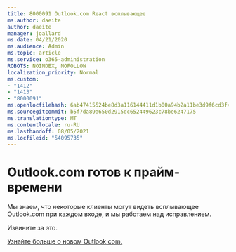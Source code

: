```yaml
---
title: 8000091 Outlook.com React всплывающее
ms.author: daeite
author: daeite
manager: joallard
ms.date: 04/21/2020
ms.audience: Admin
ms.topic: article
ms.service: o365-administration
ROBOTS: NOINDEX, NOFOLLOW
localization_priority: Normal
ms.custom:
- "1412"
- "1413"
- "8000091"
ms.openlocfilehash: 6ab47415524be8d3a116144411d1b00a94b2a11be3d9f6cd3f4a755b235bf2c4
ms.sourcegitcommit: b5f7da89a650d2915dc652449623c78be6247175
ms.translationtype: MT
ms.contentlocale: ru-RU
ms.lasthandoff: 08/05/2021
ms.locfileid: "54095735"
---
```

# <a name="outlookcom-is-ready-for-prime-time"></a>Outlook.com готов к прайм-времени

Мы знаем, что некоторые клиенты могут видеть всплывающее Outlook.com при каждом входе, и мы работаем над исправлением.

Извините за это.

[Узнайте больше о новом Outlook.com.](https://support.office.com/article/40676ad0-c831-45ac-a023-5be633be798d?wt.mc_id=Office_Outlook_com_Alchemy)